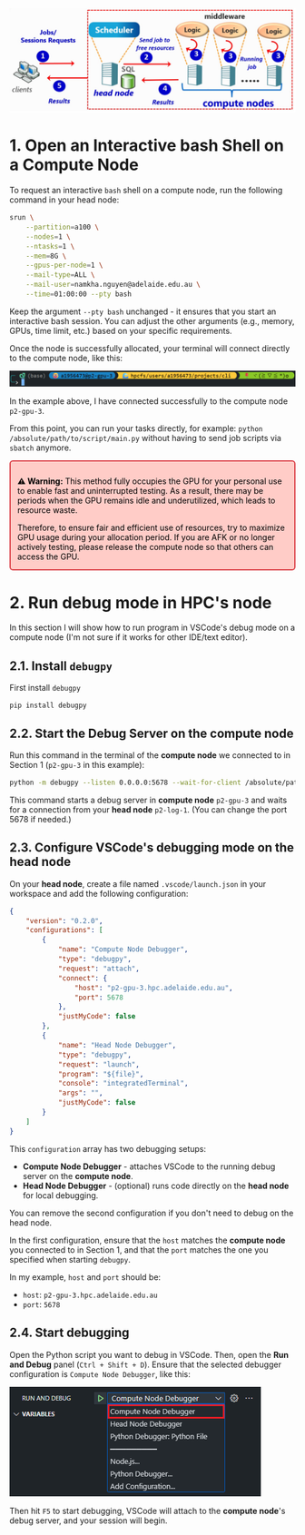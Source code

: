 ![alt text](images/phoenix_mechanism.png)

# 1. Open an Interactive bash Shell on a Compute Node

To request an interactive `bash` shell on a compute node, run the following command in your head node:

```bash
srun \
    --partition=a100 \
    --nodes=1 \
    --ntasks=1 \
    --mem=8G \
    --gpus-per-node=1 \
    --mail-type=ALL \
    --mail-user=namkha.nguyen@adelaide.edu.au \
    --time=01:00:00 --pty bash
```

Keep the argument `--pty bash` unchanged - it ensures that you start an interactive bash session.
You can adjust the other arguments (e.g., memory, GPUs, time limit, etc.) based on your specific requirements.

Once the node is successfully allocated, your terminal will connect directly to the compute node, like this:

![alt text](images/compute_node_terminal.png)

In the example above, I have connected successfully to the compute node `p2-gpu-3`.

From this point, you can run your tasks directly, for example: `python /absolute/path/to/script/main.py` without having to send job scripts via `sbatch` anymore.

<div role="alert" aria-label="Warning" style="border:2px solid #d9363e; background-color:#ffccc7; padding:12px; border-radius:6px; color:#000000; padding-bottom:0">
  <p><strong>⚠️ Warning:</strong> This method fully occupies the GPU for your personal use to enable fast and uninterrupted testing. As a result, there may be periods when the GPU remains idle and underutilized, which leads to resource waste.

Therefore, to ensure fair and efficient use of resources, try to maximize GPU usage during your allocation period. If you are AFK or no longer actively testing, please release the compute node so that others can access the GPU.</p></div>



# 2. Run debug mode in HPC's node

In this section I will show how to run program in VSCode's debug mode on a compute node (I'm not sure if it works for other IDE/text editor).

## 2.1. Install `debugpy`

First install `debugpy`

```pip
pip install debugpy
```
## 2.2. Start the Debug Server on the **compute node**
Run this command in the terminal of the **compute node** we connected to in Section 1 (`p2-gpu-3` in this example):

```bash
python -m debugpy --listen 0.0.0.0:5678 --wait-for-client /absolute/path/to/script/main.py
```
This command starts a debug server in **compute node** `p2-gpu-3` and waits for a connection from your **head node** `p2-log-1`.
(You can change the port 5678 if needed.)

## 2.3. Configure VSCode's debugging mode on the **head node**

On your **head node**, create a file named `.vscode/launch.json` in your workspace and add the following configuration:
```json
{
    "version": "0.2.0",
    "configurations": [
        {
            "name": "Compute Node Debugger",
            "type": "debugpy",
            "request": "attach",
            "connect": {
                "host": "p2-gpu-3.hpc.adelaide.edu.au",
                "port": 5678
            },
            "justMyCode": false
        },
        {
            "name": "Head Node Debugger",
            "type": "debugpy",
            "request": "launch",
            "program": "${file}",
            "console": "integratedTerminal",
            "args": "",
            "justMyCode": false
        }
    ]
}
```
This `configuration` array has two debugging setups:
- **Compute Node Debugger** - attaches VSCode to the running debug server on the **compute node**.
- **Head Node Debugger** - (optional) runs code directly on the **head node** for local debugging.

You can remove the second configuration if you don't need to debug on the head node.

In the first configuration, ensure that the `host` matches the **compute node** you connected to in Section 1, and that the `port` matches the one you specified when starting `debugpy`.

In my example, `host` and `port` should be:
- `host`: `p2-gpu-3.hpc.adelaide.edu.au`
- `port`: `5678`

## 2.4. Start debugging

Open the Python script you want to debug in VSCode. Then, open the **Run and Debug** panel (`Ctrl + Shift + D`). Ensure that the selected debugger configuration is `Compute Node Debugger`, like this:

![alt text](images/debug_options.png)

Then hit `F5` to start debugging, VSCode will attach to the **compute node**'s debug server, and your session will begin.
